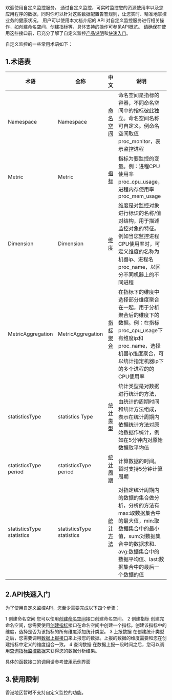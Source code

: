 欢迎使用自定义监控服务。
通过自定义监控，可实时监控您的资源使用率以及您应用程序的数据，同时你可以针对这些数据配置告警规则，让您实时、精准地掌控业务的健康状况。
用户可以使用本文档介绍的 API 对自定义监控服务进行相关操作，如创建命名空间，创建指标等，具体支持的操作可参见API概览。
请确保在使用这些接口前，已充分了解了自定义监控<a href="/doc/product/397/3984">产品说明</a>和<a href="/doc/product/397/3989">快速入门</a>。


自定义监控的一些常用术语如下：
## 1.术语表

| 术语 | 全称  | 中文 | 说明 |
|---------|---------|---------|---------|
| Namespace  | Namespace |<a href="/doc/product/397/3984">命名空间</a>|命名空间是指标的容器，不同命名空间中的指标彼此独立。命名空间名称可自定义。例命名空间取值proc_monitor，表示监控进程 |
| Metric  | Metric | <a href="/doc/product/397/3984">指标</a> | 指标为要监控的变量。例：进程CPU使用率proc_cpu_usage，进程内存使用率proc_mem_usage|
| Dimension | Dimension |<a href="/doc/product/397/3984">维度</a> | 维度是对监控对象进行标识的名称/值对结构，用于描述监控对象的特征。例如当您监控进程CPU使用率时，可定义维度的名称为机器ip、进程名proc_name，以区分不同机器上的不同进程|
| MetricAggregation  | MetricAggregation | <a href="/doc/product/397/3984">指标聚合</a> | 在指标下的维度中选择部分维度聚合在一起，用于分析聚合后的维度下的数据。例：在指标proc_cpu_usage下有维度ip和proc_name，选择机器ip维度聚合，可以统计指定机器ip下的多个进程的的CPU使用率|
| statisticsType | statistics Type |<a href="/doc/product/397/3984">统计类型</a> | 统计类型是对数据进行统计的方法，由统计的周期时间和统计方法组成，表示在统计周期内依据统计方法对原始数据作统计，例如在5分钟内对原始数据取平均值|
|statisticsType period|statisticsType period|<a href="/doc/product/397/3984">统计周期</a> | 计算数据的时间。暂时支持5分钟计算周期|
|statisticsType statistics|statisticsType statistics| <a href="/doc/product/397/3984">统计方法</a> |对指定统计周期内的数据的集合做分析，分析的方法有max:取数据集合中的最大值，min:取数据集合中的最小值，sum:对数据集合中的数据求和、avg:数据集合中的数据平均值、last:数据集合中的最后一个数据的值|


## 2.API快速入门
为了使用自定义监控API，您至少需要完成以下四个步骤：

1 创建命名空间
您可以使用[创建命名空间](/doc/api/255/创建命名空间)接口创建命名空间。
2 创建指标
创建完命名空间，您需要使用[创建指标](/doc/api/255/创建指标)接口在命名空间中创建一个指标。创建该指标中的维度，选择是否为该指标的所有维度添加统计类型。
3 上报数据
在创建统计类型之后，您需要调用[数据上报接口](/doc/api/255/数据上报接口)来上报您的数据。上报的数据的维度需要和您在创建指标中定义的维度组合一致。
4  查询数据
在数据上报一段时间之后，您可以调用[查询指标监控数据](/doc/api/255/查询指标监控数据)来获得您的数据分析结果。

具体的函数接口的调用请参考[使用示例](/doc/api/255/使用示例)界面



## 3.使用限制
香港地区暂时不支持自定义监控的功能。








